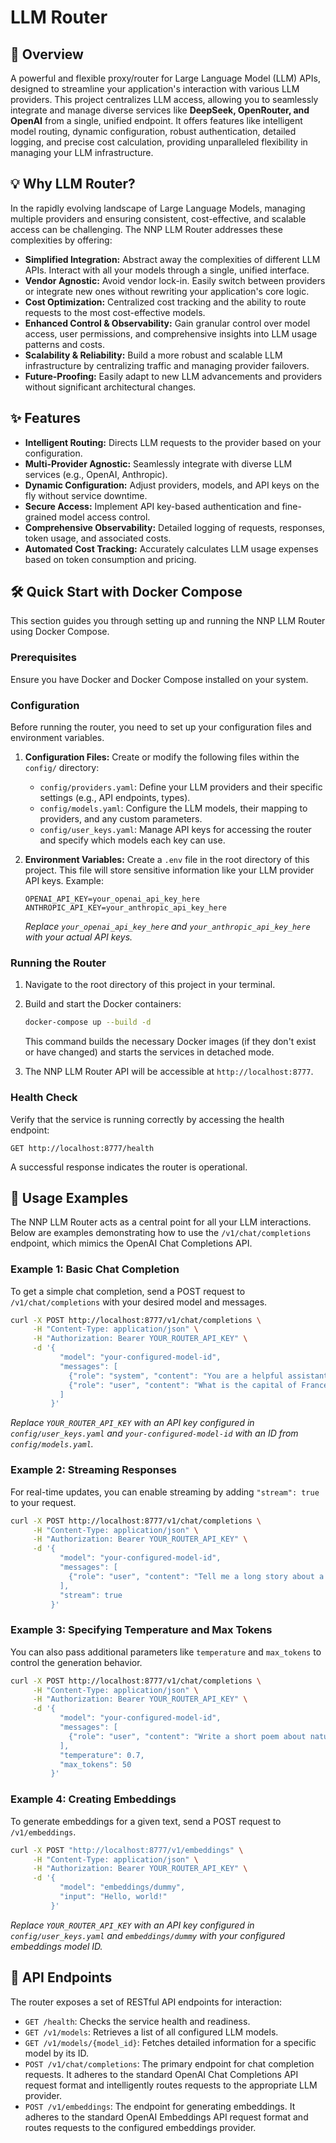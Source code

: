 # LLM Router

## 🚀 Overview

A powerful and flexible proxy/router for Large Language Model (LLM) APIs, designed to streamline your application's interaction with various LLM providers. This project centralizes LLM access, allowing you to seamlessly integrate and manage diverse services like **DeepSeek, OpenRouter, and OpenAI** from a single, unified endpoint. It offers features like intelligent model routing, dynamic configuration, robust authentication, detailed logging, and precise cost calculation, providing unparalleled flexibility in managing your LLM infrastructure.

## 💡 Why LLM Router?

In the rapidly evolving landscape of Large Language Models, managing multiple providers and ensuring consistent, cost-effective, and scalable access can be challenging. The NNP LLM Router addresses these complexities by offering:

*   **Simplified Integration:** Abstract away the complexities of different LLM APIs. Interact with all your models through a single, unified interface.
*   **Vendor Agnostic:** Avoid vendor lock-in. Easily switch between providers or integrate new ones without rewriting your application's core logic.
*   **Cost Optimization:** Centralized cost tracking and the ability to route requests to the most cost-effective models.
*   **Enhanced Control & Observability:** Gain granular control over model access, user permissions, and comprehensive insights into LLM usage patterns and costs.
*   **Scalability & Reliability:** Build a more robust and scalable LLM infrastructure by centralizing traffic and managing provider failovers.
*   **Future-Proofing:** Easily adapt to new LLM advancements and providers without significant architectural changes.

## ✨ Features

*   **Intelligent Routing:** Directs LLM requests to the provider based on your configuration.
*   **Multi-Provider Agnostic:** Seamlessly integrate with diverse LLM services (e.g., OpenAI, Anthropic).
*   **Dynamic Configuration:** Adjust providers, models, and API keys on the fly without service downtime.
*   **Secure Access:** Implement API key-based authentication and fine-grained model access control.
*   **Comprehensive Observability:** Detailed logging of requests, responses, token usage, and associated costs.
*   **Automated Cost Tracking:** Accurately calculates LLM usage expenses based on token consumption and pricing.

## 🛠️ Quick Start with Docker Compose

This section guides you through setting up and running the NNP LLM Router using Docker Compose.

### Prerequisites

Ensure you have Docker and Docker Compose installed on your system.

### Configuration

Before running the router, you need to set up your configuration files and environment variables.

1.  **Configuration Files:**
    Create or modify the following files within the `config/` directory:
    *   `config/providers.yaml`: Define your LLM providers and their specific settings (e.g., API endpoints, types).
    *   `config/models.yaml`: Configure the LLM models, their mapping to providers, and any custom parameters.
    *   `config/user_keys.yaml`: Manage API keys for accessing the router and specify which models each key can use.

2.  **Environment Variables:**
    Create a `.env` file in the root directory of this project. This file will store sensitive information like your LLM provider API keys.
    Example:
    ```
    OPENAI_API_KEY=your_openai_api_key_here
    ANTHROPIC_API_KEY=your_anthropic_api_key_here
    ```
    *Replace `your_openai_api_key_here` and `your_anthropic_api_key_here` with your actual API keys.*

### Running the Router

1.  Navigate to the root directory of this project in your terminal.
2.  Build and start the Docker containers:
    ```bash
    docker-compose up --build -d
    ```
    This command builds the necessary Docker images (if they don't exist or have changed) and starts the services in detached mode.

3.  The NNP LLM Router API will be accessible at `http://localhost:8777`.

### Health Check

Verify that the service is running correctly by accessing the health endpoint:
```
GET http://localhost:8777/health
```
A successful response indicates the router is operational.

## 🚀 Usage Examples

The NNP LLM Router acts as a central point for all your LLM interactions. Below are examples demonstrating how to use the `/v1/chat/completions` endpoint, which mimics the OpenAI Chat Completions API.

### Example 1: Basic Chat Completion

To get a simple chat completion, send a POST request to `/v1/chat/completions` with your desired model and messages.

```bash
curl -X POST http://localhost:8777/v1/chat/completions \
     -H "Content-Type: application/json" \
     -H "Authorization: Bearer YOUR_ROUTER_API_KEY" \
     -d '{
           "model": "your-configured-model-id",
           "messages": [
             {"role": "system", "content": "You are a helpful assistant."},
             {"role": "user", "content": "What is the capital of France?"}
           ]
         }'
```

*Replace `YOUR_ROUTER_API_KEY` with an API key configured in `config/user_keys.yaml` and `your-configured-model-id` with an ID from `config/models.yaml`.*

### Example 2: Streaming Responses

For real-time updates, you can enable streaming by adding `"stream": true` to your request.

```bash
curl -X POST http://localhost:8777/v1/chat/completions \
     -H "Content-Type: application/json" \
     -H "Authorization: Bearer YOUR_ROUTER_API_KEY" \
     -d '{
           "model": "your-configured-model-id",
           "messages": [
             {"role": "user", "content": "Tell me a long story about a space explorer."},
           ],
           "stream": true
         }'
```

### Example 3: Specifying Temperature and Max Tokens

You can also pass additional parameters like `temperature` and `max_tokens` to control the generation behavior.

```bash
curl -X POST http://localhost:8777/v1/chat/completions \
     -H "Content-Type: application/json" \
     -H "Authorization: Bearer YOUR_ROUTER_API_KEY" \
     -d '{
           "model": "your-configured-model-id",
           "messages": [
             {"role": "user", "content": "Write a short poem about nature."},
           ],
           "temperature": 0.7,
           "max_tokens": 50
         }'
```

### Example 4: Creating Embeddings

To generate embeddings for a given text, send a POST request to `/v1/embeddings`.

```bash
curl -X POST "http://localhost:8777/v1/embeddings" \
     -H "Content-Type: application/json" \
     -H "Authorization: Bearer YOUR_ROUTER_API_KEY" \
     -d '{
           "model": "embeddings/dummy",
           "input": "Hello, world!"
         }'
```
*Replace `YOUR_ROUTER_API_KEY` with an API key configured in `config/user_keys.yaml` and `embeddings/dummy` with your configured embeddings model ID.*

## 🔗 API Endpoints

The router exposes a set of RESTful API endpoints for interaction:

*   `GET /health`: Checks the service health and readiness.
*   `GET /v1/models`: Retrieves a list of all configured LLM models.
*   `GET /v1/models/{model_id}`: Fetches detailed information for a specific model by its ID.
*   `POST /v1/chat/completions`: The primary endpoint for chat completion requests. It adheres to the standard OpenAI Chat Completions API request format and intelligently routes requests to the appropriate LLM provider.
*   `POST /v1/embeddings`: The endpoint for generating embeddings. It adheres to the standard OpenAI Embeddings API request format and routes requests to the configured embeddings provider.
